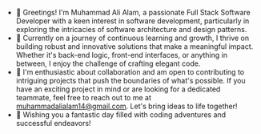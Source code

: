 - 👋 Greetings! I'm Muhammad Ali Alam, a passionate Full Stack Software Developer with a keen interest in software development, particularly in exploring the intricacies of software architecture and design patterns.
- 👀 Currently on a journey of continuous learning and growth, I thrive on building robust and innovative solutions that make a meaningful impact. Whether it's back-end logic, front-end interfaces, or anything in between, I enjoy the challenge of crafting elegant code.
- 🌱 I'm enthusiastic about collaboration and am open to contributing to intriguing projects that push the boundaries of what's possible. If you have an exciting project in mind or are looking for a dedicated teammate, feel free to reach out to me at muhammadalialam14@gmail.com. Let's bring ideas to life together!
- 🙂 Wishing you a fantastic day filled with coding adventures and successful endeavors!

